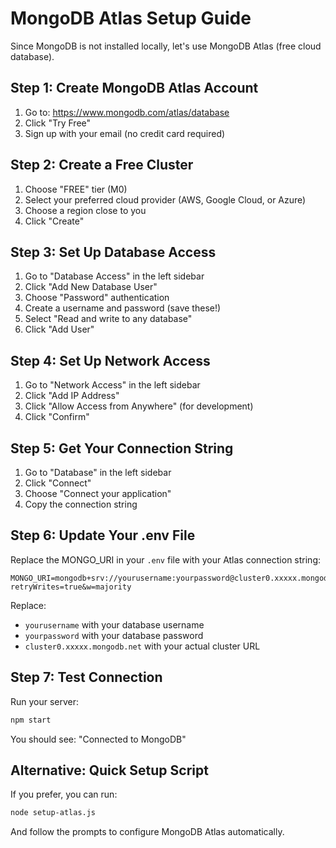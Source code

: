 # MongoDB Atlas Setup Guide

Since MongoDB is not installed locally, let's use MongoDB Atlas (free cloud database).

## Step 1: Create MongoDB Atlas Account

1. Go to: https://www.mongodb.com/atlas/database
2. Click "Try Free"
3. Sign up with your email (no credit card required)

## Step 2: Create a Free Cluster

1. Choose "FREE" tier (M0)
2. Select your preferred cloud provider (AWS, Google Cloud, or Azure)
3. Choose a region close to you
4. Click "Create"

## Step 3: Set Up Database Access

1. Go to "Database Access" in the left sidebar
2. Click "Add New Database User"
3. Choose "Password" authentication
4. Create a username and password (save these!)
5. Select "Read and write to any database"
6. Click "Add User"

## Step 4: Set Up Network Access

1. Go to "Network Access" in the left sidebar
2. Click "Add IP Address"
3. Click "Allow Access from Anywhere" (for development)
4. Click "Confirm"

## Step 5: Get Your Connection String

1. Go to "Database" in the left sidebar
2. Click "Connect"
3. Choose "Connect your application"
4. Copy the connection string

## Step 6: Update Your .env File

Replace the MONGO_URI in your `.env` file with your Atlas connection string:

```
MONGO_URI=mongodb+srv://yourusername:yourpassword@cluster0.xxxxx.mongodb.net/dsa?retryWrites=true&w=majority
```

Replace:
- `yourusername` with your database username
- `yourpassword` with your database password
- `cluster0.xxxxx.mongodb.net` with your actual cluster URL

## Step 7: Test Connection

Run your server:
```bash
npm start
```

You should see: "Connected to MongoDB"

## Alternative: Quick Setup Script

If you prefer, you can run:
```bash
node setup-atlas.js
```
And follow the prompts to configure MongoDB Atlas automatically. 